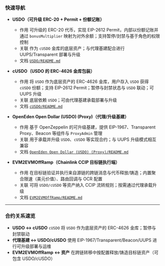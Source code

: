 ### 快速导航

- **USDO（可升级 ERC-20 + Permit + 份额记账）**  
  - 作用 可升级的 ERC-20 代币，实现 EIP-2612 Permit，内部以份额记账并通过 `bonusMultiplier` 映射为对外余额；支持暂停/封禁与基于角色的权限控制
  - 关联 作为 `cUSDO` 金库的底层资产；与代理基建配合进行 UUPS/Transparent 部署与升级
  - 文档 [`USDO/README.md`](USDO/README.md)

- **cUSDO（USDO 的 ERC-4626 金库包装）**  
  - 作用 将 `USDO` 作为底层资产的 ERC-4626 金库，用户存入 `USDO` 获得 `cUSDO` 份额；支持 EIP-2612 Permit；暂停与封禁状态与 `USDO` 联动；可 UUPS 升级
  - 关联 底层依赖 `USDO`；可由代理基建承载部署与升级
  - 文档 [`cUSDO/README.md`](cUSDO/README.md)

- **OpenEden Open Dollar (USDO) (Proxy)（代理/升级基建）**  
  - 作用 基于 OpenZeppelin 的可升级基建，提供 EIP-1967、Transparent Proxy、Beacon 等组件与 `ProxyAdmin` 管理
  - 关联 用于承载并升级 `USDO`、`cUSDO` 等实现合约；与 UUPS 升级模式相互兼容
  - 文档 [`OpenEden Open Dollar (USDO) (Proxy)/README.md`](OpenEden%20Open%20Dollar%20(USDO)%20(Proxy)/README.md)

- **EVM2EVMOffRamp（Chainlink CCIP 目标链执行端）**  
  - 作用 在目标链验证并执行来自源链的跨链消息与代币释放/铸造；内置聚合限速（美元价值）、路由回调与 OCR 配置
  - 关联 可将 `USDO/cUSDO` 等资产纳入 CCIP 流转规则；按需通过代理承载升级 
  - 文档 [`EVM2EVMOffRamp/README.md`](EVM2EVMOffRamp/README.md)

---

### 合约关系速览

- **USDO ↔ cUSDO** `cUSDO` 将 `USDO` 作为底层资产的 ERC-4626 金库；暂停与封禁联动
- **代理基建 ↔ USDO/cUSDO** 使用 EIP-1967/Transparent/Beacon/UUPS 进行可升级部署与运维
- **EVM2EVMOffRamp ↔ 资产** 在跨链转移中按配置释放/铸造目标链资产（可包含 USDO/cUSDO）